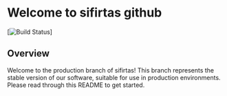 # Welcome to sifirtas github

[![Build Status]()]


## Overview

Welcome to the production branch of sifirtas! This branch represents the stable version of our software, suitable for use in production environments. Please read through this README to get started.

